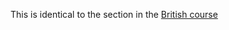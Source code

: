 This is identical to the section in the [British course](obsidian://open?vault=cicerone&file=modules%2Fbritish_and_irish%2F07__beer_service)